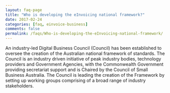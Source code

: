 ```yaml
---
layout: faq-page
title: "Who is developing the eInvoicing national framework?"
date: 2017-02-24
categories: [faq, einvoice-business]
comments: false
permalink: /faqs/Who-is-developing-the-eInvoicing-national-framework/
---
```

An industry-led Digital Business Council (Council) has been established to oversee the creation of the Australian national framework of standards.
The Council is an industry driven initiative of peak industry bodies, technology providers and Government Agencies, with the Commonwealth Government providing secretariat support and is Chaired by the Council of Small Business Australia. 
The Council is leading the creation of the Framework by setting up working groups comprising of a broad range of industry stakeholders. 
